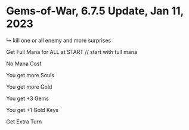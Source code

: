 # Gems-of-War, 6.7.5 Update, Jan 11, 2023

↳ kill one or all enemy and more surprises

Get Full Mana for ALL at START // start with full mana

No Mana Cost 

You get more Souls

You get more Gold

You get +3 Gems

You get +1 Gold Keys

Get Extra Turn 
